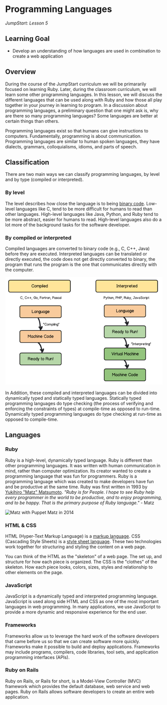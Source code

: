 # Programming Languages
_JumpStart: Lesson 5_

## Learning Goal
* Develop an understanding of how languages are used in combination to create a web application

## Overview
During the course of the JumpStart curriculum we will be primararily focused on learning Ruby. Later, during the classroom curriculum, we will learn some other programming languages. In this lesson, we will discuss the different languages that can be used along with Ruby and how those all play together in your journey in learning to program. In a discussion about programming languages, a preliminary question that one might ask is, why are there so many programming languages? Some languages are better at certain things than others.

Programming languages exist so that humans can give instructions to computers. Fundamentally, programming is about communication. Programming languages are similar to human spoken languages, they have dialects, grammars, colloquialisms, idioms, and parts of speech.

## Classification
There are two main ways we can classify programming languages, by level and by type (compiled or interpreted).

### By level
The level describes how close the language is to being [binary code](https://en.wikipedia.org/wiki/Binary_code). Low-level languages like C, tend to be more difficult for humans to read than other languages. High-level languages like Java, Python, and Ruby tend to be more abstract, easier for humans to read. High-level languages also do a lot more of the background tasks for the software developer.

### By compiled or interpreted
Compiled languages are converted to binary code (e.g., C, C++, Java) before they are executed. Interpreted languages can be translated or directly executed, the code does not get directly converted to binary, the program that runs the program is the one that communicates directly with the computer.

![Compiled vs Interpreted](./images/compiled-interpreted.png)

In Addition, these compiled and interpreted languages can be divided into dynamically typed and statically typed languages. Statically typed programming languages do type checking (the process of verifying and enforcing the constraints of types) at compile-time as opposed to run-time. Dynamically typed programming languages do type checking at run-time as opposed to compile-time.

## Languages
### Ruby
Ruby is a high-level, dynamically typed language.  Ruby is different than other programming languages. It was written with human communication in mind, rather than computer optimization. Its creator wanted to create a programming language that was fun for programmers. Ruby is a programming language which was created to make developers have fun and be productive at the same time. Ruby was first written in 1993 by [Yukihiro "Matz" Matsumoto](https://twitter.com/yukihiro_matz). _"Ruby is for People. I hope to see Ruby help every programmer in the world to be productive, and to enjoy programming, and to be happy. That is the primary purpose of Ruby language."_ - Matz

![Matz with Puppet Matz in 2014](https://pbs.twimg.com/media/B2575XuCIAE4BNB.jpg)

### HTML & CSS
HTML (Hyper-Text Markup Language) is a [markup language](https://en.wikipedia.org/wiki/Markup_language). CSS (Cascading Style Sheets) is a [style sheet language](https://en.wikipedia.org/wiki/Style_sheet_language). These two technologies work together for structuring and styling the content on a web page.

You can think of the HTML as the "skeleton" of a web page. The set up, and structure for how each piece is organized. The CSS is the "clothes" of the skeleton. How each piece looks, colors, sizes, styles and relationship to other elements on the page.

### JavaScript
JavaScript is a dynamically typed and interpreted programming language. JavaScript is used along side HTML and CSS as one of the most important languages in web programming. In many applications, we use JavaScript to provide a more dynamic and responsive experience for the end user.

### Frameworks
Frameworks allow us to leverage the hard work of the software developers that came before us so that we can create software more quickly. Frameworks make it possible to build and deploy applications. Frameworks may include programs, compilers, code libraries, tool sets, and application programming interfaces (APIs).

### Ruby on Rails
Ruby on Rails, or Rails for short, is a Model-View Controller (MVC) framework which provides the default database, web service and web pages. Ruby on Rails allows software developers to create an entire web application.
